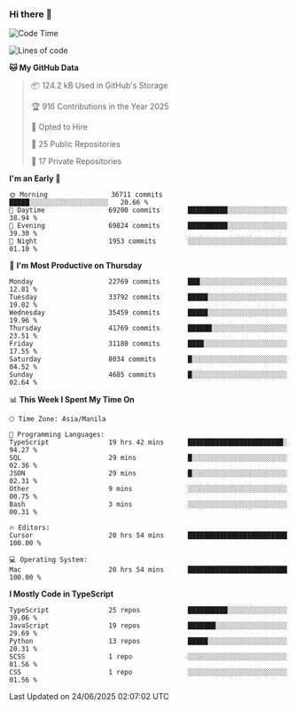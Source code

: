 ### Hi there 👋

<!--START_SECTION:waka-->
![Code Time](http://img.shields.io/badge/Code%20Time-1%2C863%20hrs%2039%20mins-blue)

![Lines of code](https://img.shields.io/badge/From%20Hello%20World%20I%27ve%20Written-67.1%20million%20lines%20of%20code-blue)

**🐱 My GitHub Data** 

> 📦 124.2 kB Used in GitHub's Storage 
 > 
> 🏆 916 Contributions in the Year 2025
 > 
> 💼 Opted to Hire
 > 
> 📜 25 Public Repositories 
 > 
> 🔑 17 Private Repositories 
 > 
**I'm an Early 🐤** 

```text
🌞 Morning                36711 commits       █████░░░░░░░░░░░░░░░░░░░░   20.66 % 
🌆 Daytime                69200 commits       ██████████░░░░░░░░░░░░░░░   38.94 % 
🌃 Evening                69824 commits       ██████████░░░░░░░░░░░░░░░   39.30 % 
🌙 Night                  1953 commits        ░░░░░░░░░░░░░░░░░░░░░░░░░   01.10 % 
```
📅 **I'm Most Productive on Thursday** 

```text
Monday                   22769 commits       ███░░░░░░░░░░░░░░░░░░░░░░   12.81 % 
Tuesday                  33792 commits       █████░░░░░░░░░░░░░░░░░░░░   19.02 % 
Wednesday                35459 commits       █████░░░░░░░░░░░░░░░░░░░░   19.96 % 
Thursday                 41769 commits       ██████░░░░░░░░░░░░░░░░░░░   23.51 % 
Friday                   31180 commits       ████░░░░░░░░░░░░░░░░░░░░░   17.55 % 
Saturday                 8034 commits        █░░░░░░░░░░░░░░░░░░░░░░░░   04.52 % 
Sunday                   4685 commits        █░░░░░░░░░░░░░░░░░░░░░░░░   02.64 % 
```


📊 **This Week I Spent My Time On** 

```text
🕑︎ Time Zone: Asia/Manila

💬 Programming Languages: 
TypeScript               19 hrs 42 mins      ████████████████████████░   94.27 % 
SQL                      29 mins             █░░░░░░░░░░░░░░░░░░░░░░░░   02.36 % 
JSON                     29 mins             █░░░░░░░░░░░░░░░░░░░░░░░░   02.31 % 
Other                    9 mins              ░░░░░░░░░░░░░░░░░░░░░░░░░   00.75 % 
Bash                     3 mins              ░░░░░░░░░░░░░░░░░░░░░░░░░   00.31 % 

🔥 Editors: 
Cursor                   20 hrs 54 mins      █████████████████████████   100.00 % 

💻 Operating System: 
Mac                      20 hrs 54 mins      █████████████████████████   100.00 % 
```

**I Mostly Code in TypeScript** 

```text
TypeScript               25 repos            ██████████░░░░░░░░░░░░░░░   39.06 % 
JavaScript               19 repos            ███████░░░░░░░░░░░░░░░░░░   29.69 % 
Python                   13 repos            █████░░░░░░░░░░░░░░░░░░░░   20.31 % 
SCSS                     1 repo              ░░░░░░░░░░░░░░░░░░░░░░░░░   01.56 % 
CSS                      1 repo              ░░░░░░░░░░░░░░░░░░░░░░░░░   01.56 % 
```




 Last Updated on 24/06/2025 02:07:02 UTC
<!--END_SECTION:waka-->

